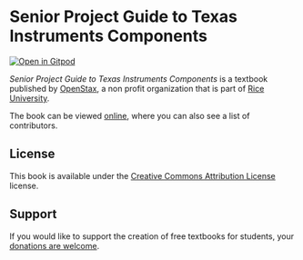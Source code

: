 # Senior Project Guide to Texas Instruments Components

[![Open in Gitpod](https://gitpod.io/button/open-in-gitpod.svg)](https://gitpod.io/from-referrer/)

_Senior Project Guide to Texas Instruments Components_ is a textbook published by [OpenStax](https://openstax.org/), a non profit organization that is part of [Rice University](https://www.rice.edu/).

The book can be viewed [online](https://github.com/cnx-user-books/cnxbook-senior-project-guide-to-texas-instruments-components/releases/latest), where you can also see a list of contributors.

## License
This book is available under the [Creative Commons Attribution License](./LICENSE) license.

## Support
If you would like to support the creation of free textbooks for students, your [donations are welcome](https://riceconnect.rice.edu/donation/support-openstax-banner).
